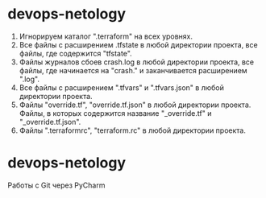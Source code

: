 # devops-netology
1) Игнорируем каталог ".terraform" на всех уровнях.
2) Все файлы с расширением .tfstate в любой директории проекта, все файлы, где содержится "tfstate".
3) Файлы журналов сбоев crash.log в любой директории проекта, все файлы, где начинается на "crash." и заканчивается расширением ".log".
4) Все файлы с расширением ".tfvars" и ".tfvars.json" в любой директории проекта.
5) Файлы "override.tf", "override.tf.json" в любой директории проекта. Файлы, в которых содержится название "_override.tf" и "_override.tf.json".
6) Файлы ".terraformrc", "terraform.rc" в любой директории проекта.

# devops-netology #

Работы с Git через PyCharm 
